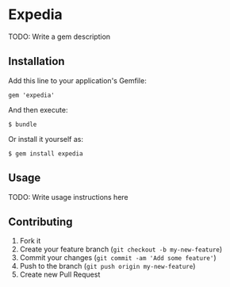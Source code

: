 # Expedia

TODO: Write a gem description

## Installation

Add this line to your application's Gemfile:

    gem 'expedia'

And then execute:

    $ bundle

Or install it yourself as:

    $ gem install expedia

## Usage

TODO: Write usage instructions here

## Contributing

1. Fork it
2. Create your feature branch (`git checkout -b my-new-feature`)
3. Commit your changes (`git commit -am 'Add some feature'`)
4. Push to the branch (`git push origin my-new-feature`)
5. Create new Pull Request
